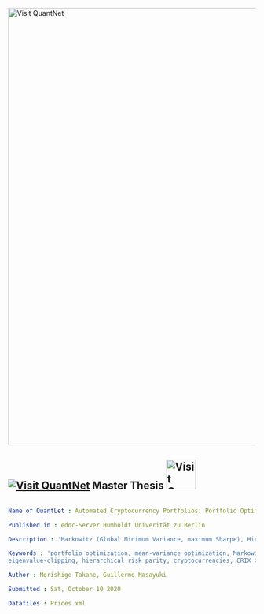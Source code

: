 
[<img src="https://github.com/QuantLet/Styleguide-and-FAQ/blob/master/pictures/banner.png" width="888" alt="Visit QuantNet">](http://quantlet.de/)

## [<img src="https://github.com/QuantLet/Styleguide-and-FAQ/blob/master/pictures/qloqo.png" alt="Visit QuantNet">](http://quantlet.de/) Master Thesis [<img src="https://github.com/QuantLet/Styleguide-and-FAQ/blob/master/pictures/QN2.png" width="60" alt="Visit QuantNet 2.0">](http://quantlet.de/)

```yaml

Name of QuantLet : Automated Cryptocurrency Portfolios: Portfolio Optimization, an Empirical Study.

Published in : edoc-Server Humboldt Univerität zu Berlin

Description : 'Markowitz (Global Minimum Variance, maximum Sharpe), Hierarchical Risk Parity and three simple portfolios: equally weighted, inverse volatility and inverse variance in the novel asset class of cryptocurrencies. The CRyptocurrency IndeX CRIX is used as benchmark. Portfolio optimization is computed using 120 days of daily historical data with portfolio rebalancing taking place every 7 days and 30 days.'

Keywords : 'portfolio optimization, mean-variance optimization, Markowitz, modern portfolio theory, random matrix theory,
eigenvalue-clipping, hierarchical risk parity, cryptocurrencies, CRIX CRyptocurrency IndeX'

Author : Morishige Takane, Guillermo Masayuki

Submitted : Sat, October 10 2020

Datafiles : Prices.xml

